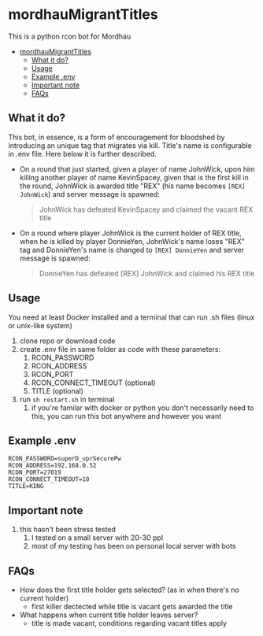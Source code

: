 # mordhauMigrantTitles

This is a python rcon bot for Mordhau

- [mordhauMigrantTitles](#mordhaumigranttitles)
  - [What it do?](#what-it-do)
  - [Usage](#usage)
  - [Example .env](#example-env)
  - [Important note](#important-note)
  - [FAQs](#faqs)


## What it do?

This bot, in essence, is a form of encouragement for bloodshed by introducing an unique tag that migrates via kill. Title's name is configurable in .env file. Here below it is further described.

- On a round that just started, given a player of name JohnWick, upon him killing another player of name KevinSpacey, given that is the first kill in the round, JohnWick is awarded title "REX" (his name becomes `[REX] JohnWick`) and server message is spawned:
  > JohnWick has defeated KevinSpacey and claimed the vacant REX title
- On a round where player JohnWick is the current holder of REX title, when he is killed by player DonnieYen, JohnWick's name loses "REX" tag and DonnieYen's name is changed to  `[REX] DonnieYen` and server message is spawned:
  > DonnieYen has defeated [REX] JohnWick and claimed his REX title

## Usage
You need at least Docker installed and a terminal that can run .sh files (linux or unix-like system)

1. clone repo or download code
1. create .env file in same folder as code with these parameters:
    1. RCON_PASSWORD
    1. RCON_ADDRESS
    1. RCON_PORT
    2. RCON_CONNECT_TIMEOUT (optional)
    3. TITLE (optional)
2. run `sh restart.sh` in terminal
    1. if you're familar with docker or python you don't necessarily need to this, you can run this bot anywhere and however you want


## Example .env
```
RCON_PASSWORD=superD_uprSecurePw
RCON_ADDRESS=192.168.0.52
RCON_PORT=27019
RCON_CONNECT_TIMEOUT=10
TITLE=KING
```

## Important note
1. this hasn't been stress tested
   1. I tested on a small server with 20-30 ppl
   2. most of my testing has been on personal local server with bots

## FAQs
- How does the first title holder gets selected? (as in when there's no current holder)
  - first killer dectected while title is vacant gets awarded the title
- What happens when current title holder leaves server?
  - title is made vacant, conditions regarding vacant titles apply
